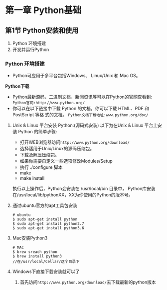 # 第一章 Python基础

## 第1节 Python安装和使用

1.  Python 环境搭建 
2.  开发并运行Python

### Python 环境搭建

- Python可应用于多平台包括Windows、 Linux/Unix 和 Mac OS。

**Python下载**
- Python最新源码，二进制文档，新闻资讯等可以在Python的官网查看到:
  `Python官网:http://www.python.org/`
- 你可以在以下链接中下载 Python 的文档，你可以下载 HTML、PDF 和 PostScript 等格 式的文档。
  `Python文档下载地址:www.python.org/doc/`

1. Unix & Linux 平台安装 Python:(源码式安装)
    以下为在Unix & Linux 平台上安装 Python 的简单步骤:
    - 打开WEB浏览器访问`http://www.python.org/download/`
    - 选择适用于Unix/Linux的源码压缩包。
    - 下载及解压压缩包。
    - 如果你需要自定义一些选项修改Modules/Setup
    - 执行 ./configure 脚本
    - make
    - make install

    执行以上操作后，Python会安装在 /usr/local/bin 目录中， Python库安装在/usr/local/lib/pythonXX，XX为你使用的Python的版本号。
2. 通过ubuntu官方的apt工具包安装

    ```shell
    # ubuntu
    $ sudo apt-get install python
    $ sudo apt-get install python2.7
    $ sudo apt-get install python3.6
    ```
3. Mac安装Python3

    ```shell
    # MAC
    $ brew sreach python
    $ brew install python3
    //在/usr/local/Cellar/这个目录下
    ```

4. Windows下直接下载安装就可以了
    1. 首先访问`http://www.python.org/download/`去下载最新的python版本